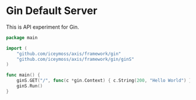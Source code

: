 # Gin Default Server

This is API experiment for Gin.

```go
package main

import (
	"github.com/iceymoss/axis/framework/gin"
	"github.com/iceymoss/axis/framework/gin/ginS"
)

func main() {
	ginS.GET("/", func(c *gin.Context) { c.String(200, "Hello World") })
	ginS.Run()
}
```
